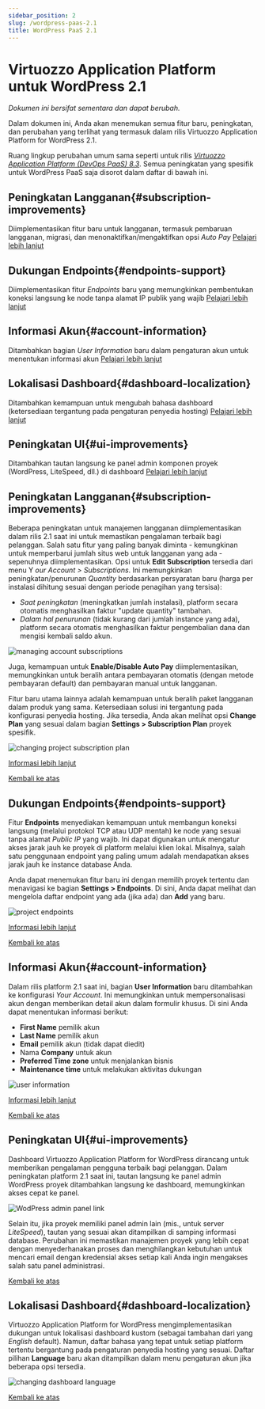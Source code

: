 ```yaml
---
sidebar_position: 2
slug: /wordpress-paas-2.1
title: WordPress PaaS 2.1
---
```


# Virtuozzo Application Platform untuk WordPress 2.1

_Dokumen ini bersifat sementara dan dapat berubah._

Dalam dokumen ini, Anda akan menemukan semua fitur baru, peningkatan, dan perubahan yang terlihat yang termasuk dalam rilis Virtuozzo Application Platform for WordPress 2.1.

Ruang lingkup perubahan umum sama seperti untuk rilis _[Virtuozzo Application Platform (DevOps PaaS) 8.3](https://docs.dewacloud.com/docs/release-notes-83/)_. Semua peningkatan yang spesifik untuk WordPress PaaS saja disorot dalam daftar di bawah ini.

## Peningkatan Langganan{#subscription-improvements}

Diimplementasikan fitur baru untuk langganan, termasuk pembaruan langganan, migrasi, dan menonaktifkan/mengaktifkan opsi _Auto Pay_ [Pelajari lebih lanjut](https://docs.dewacloud.com/#subscription-improvements)

## Dukungan Endpoints{#endpoints-support}

Diimplementasikan fitur _Endpoints_ baru yang memungkinkan pembentukan koneksi langsung ke node tanpa alamat IP publik yang wajib [Pelajari lebih lanjut](https://docs.dewacloud.com/#endpoints-support)

## Informasi Akun{#account-information}

Ditambahkan bagian _User Information_ baru dalam pengaturan akun untuk menentukan informasi akun [Pelajari lebih lanjut](https://docs.dewacloud.com/docs/#account-information)

## Lokalisasi Dashboard{#dashboard-localization}

Ditambahkan kemampuan untuk mengubah bahasa dashboard (ketersediaan tergantung pada pengaturan penyedia hosting) [Pelajari lebih lanjut](https://docs.dewacloud.com/docs/#dashboard-localization)

## Peningkatan UI{#ui-improvements}

Ditambahkan tautan langsung ke panel admin komponen proyek (WordPress, LiteSpeed, dll.) di dashboard [Pelajari lebih lanjut](https://docs.dewacloud.com/#ui-improvements)

## Peningkatan Langganan{#subscription-improvements}

Beberapa peningkatan untuk manajemen langganan diimplementasikan dalam rilis 2.1 saat ini untuk memastikan pengalaman terbaik bagi pelanggan. Salah satu fitur yang paling banyak diminta - kemungkinan untuk memperbarui jumlah situs web untuk langganan yang ada - sepenuhnya diimplementasikan. Opsi untuk **Edit Subscription** tersedia dari menu Y _our Account > Subscriptions_. Ini memungkinkan peningkatan/penurunan _Quantity_ berdasarkan persyaratan baru (harga per instalasi dihitung sesuai dengan periode penagihan yang tersisa):

- _Saat peningkatan_ (meningkatkan jumlah instalasi), platform secara otomatis menghasilkan faktur "update quantity" tambahan.
- _Dalam hal penurunan_ (tidak kurang dari jumlah instance yang ada), platform secara otomatis menghasilkan faktur pengembalian dana dan mengisi kembali saldo akun.

![managing account subscriptions](#)

Juga, kemampuan untuk **Enable/Disable Auto Pay** diimplementasikan, memungkinkan untuk beralih antara pembayaran otomatis (dengan metode pembayaran default) dan pembayaran manual untuk langganan.

Fitur baru utama lainnya adalah kemampuan untuk beralih paket langganan dalam produk yang sama. Ketersediaan solusi ini tergantung pada konfigurasi penyedia hosting. Jika tersedia, Anda akan melihat opsi **Change Plan** yang sesuai dalam bagian **Settings > Subscription Plan** proyek spesifik.

![changing project subscription plan](#)

[Informasi lebih lanjut](https://docs.dewacloud.com/wp-dashboard-overview/)

[Kembali ke atas](https://docs.dewacloud.com/#back)

## Dukungan Endpoints{#endpoints-support}

Fitur **Endpoints** menyediakan kemampuan untuk membangun koneksi langsung (melalui protokol TCP atau UDP mentah) ke node yang sesuai tanpa alamat _Public IP_ yang wajib. Ini dapat digunakan untuk mengatur akses jarak jauh ke proyek di platform melalui klien lokal. Misalnya, salah satu penggunaan endpoint yang paling umum adalah mendapatkan akses jarak jauh ke instance database Anda.

Anda dapat menemukan fitur baru ini dengan memilih proyek tertentu dan menavigasi ke bagian **Settings > Endpoints**. Di sini, Anda dapat melihat dan mengelola daftar endpoint yang ada (jika ada) dan **Add** yang baru.

![project endpoints](#)

[Informasi lebih lanjut](https://docs.dewacloud.com/wp-dashboard-project-management/)

[Kembali ke atas](https://docs.dewacloud.com/#back)

## Informasi Akun{#account-information}

Dalam rilis platform 2.1 saat ini, bagian **User Information** baru ditambahkan ke konfigurasi _Your Account_. Ini memungkinkan untuk mempersonalisasi akun dengan memberikan detail akun dalam formulir khusus. Di sini Anda dapat menentukan informasi berikut:

- **First Name** pemilik akun
- **Last Name** pemilik akun
- **Email** pemilik akun (tidak dapat diedit)
- Nama **Company** untuk akun
- **Preferred Time zone** untuk menjalankan bisnis
- **Maintenance time** untuk melakukan aktivitas dukungan

![user information](#)

[Informasi lebih lanjut](https://docs.dewacloud.com/wp-dashboard-overview/#account-settings)

[Kembali ke atas](https://docs.dewacloud.com/#back)

## Peningkatan UI{#ui-improvements}

Dashboard Virtuozzo Application Platform for WordPress dirancang untuk memberikan pengalaman pengguna terbaik bagi pelanggan. Dalam peningkatan platform 2.1 saat ini, tautan langsung ke panel admin WordPress proyek ditambahkan langsung ke dashboard, memungkinkan akses cepat ke panel.

![WodPress admin panel link](#)

Selain itu, jika proyek memiliki panel admin lain (mis., untuk server _LiteSpeed_), tautan yang sesuai akan ditampilkan di samping informasi database. Perubahan ini memastikan manajemen proyek yang lebih cepat dengan menyederhanakan proses dan menghilangkan kebutuhan untuk mencari email dengan kredensial akses setiap kali Anda ingin mengakses salah satu panel administrasi.

[Kembali ke atas](https://docs.dewacloud.com/#back)

## Lokalisasi Dashboard{#dashboard-localization}

Virtuozzo Application Platform for WordPress mengimplementasikan dukungan untuk lokalisasi dashboard kustom (sebagai tambahan dari yang _English_ default). Namun, daftar bahasa yang tepat untuk setiap platform tertentu bergantung pada pengaturan penyedia hosting yang sesuai. Daftar pilihan **Language** baru akan ditampilkan dalam menu pengaturan akun jika beberapa opsi tersedia.

![changing dashboard language](#)

[Kembali ke atas](https://docs.dewacloud.com/#back)